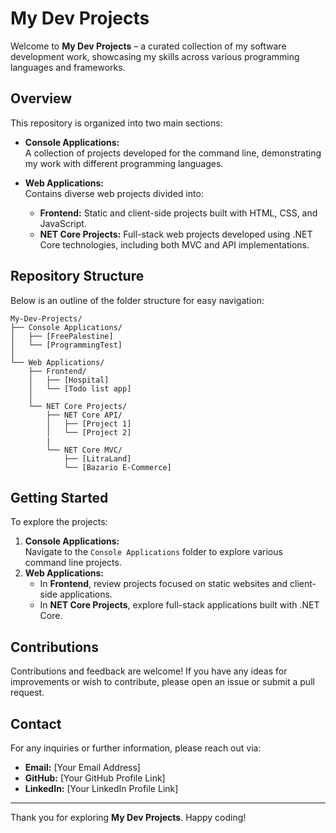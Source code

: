 # My Dev Projects

Welcome to **My Dev Projects** – a curated collection of my software development work, showcasing my skills across various programming languages and frameworks.

## Overview

This repository is organized into two main sections:

- **Console Applications:**  
  A collection of projects developed for the command line, demonstrating my work with different programming languages.

- **Web Applications:**  
  Contains diverse web projects divided into:
  - **Frontend:** Static and client-side projects built with HTML, CSS, and JavaScript.
  - **NET Core Projects:** Full-stack web projects developed using .NET Core technologies, including both MVC and API implementations.

## Repository Structure

Below is an outline of the folder structure for easy navigation:

```
My-Dev-Projects/
├── Console Applications/
│   ├── [FreePalestine]
│   └── [ProgrammingTest]
│
└── Web Applications/
    ├── Frontend/
    │   ├── [Hospital]
    │   └── [Todo list app]
    │
    └── NET Core Projects/
        ├── NET Core API/
        │   ├── [Project 1]
        │   └── [Project 2]
        |
        └── NET Core MVC/
            ├── [LitraLand]
            └── [Bazario E-Commerce]
```

## Getting Started

To explore the projects:
1. **Console Applications:**  
   Navigate to the `Console Applications` folder to explore various command line projects.
2. **Web Applications:**  
   - In **Frontend**, review projects focused on static websites and client-side applications.
   - In **NET Core Projects**, explore full-stack applications built with .NET Core.

## Contributions

Contributions and feedback are welcome! If you have any ideas for improvements or wish to contribute, please open an issue or submit a pull request.

## Contact

For any inquiries or further information, please reach out via:
- **Email:** [Your Email Address]
- **GitHub:** [Your GitHub Profile Link]
- **LinkedIn:** [Your LinkedIn Profile Link]

---

Thank you for exploring **My Dev Projects**. Happy coding!
